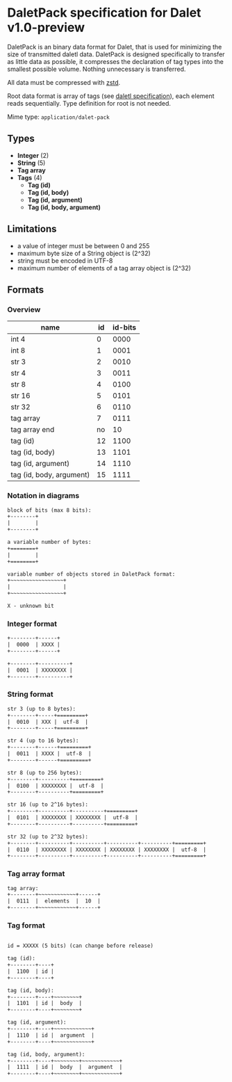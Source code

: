 # DaletPack specification for Dalet v1.0-preview

DaletPack is an binary data format for Dalet, that is used for minimizing the size of transmitted daletl data. DaletPack is designed specifically to transfer as little data as possible, it compresses the declaration of tag types into the smallest possible volume. Nothing unnecessary is transferred.

All data must be compressed with [zstd](https://datatracker.ietf.org/doc/html/rfc8878).

Root data format is array of tags (see [daletl specification](./daletl.md)), each element reads sequentially. Type definition for root is not needed.

Mime type: `application/dalet-pack`

## Types

- **Integer** (2)
- **String** (5)
- **Tag array**
- **Tags** (4)
  - **Tag (id)**
  - **Tag (id, body)**
  - **Tag (id, argument)**
  - **Tag (id, body, argument)**

## Limitations

- a value of integer must be between 0 and 255
- maximum byte size of a String object is (2^32)
- string must be encoded in UTF-8
- maximum number of elements of a tag array object is (2^32)

## Formats

### Overview

| name                     | id  | id-bits |
| ------------------------ | --- | ------- |
| int 4                    | 0   | 0000    |
| int 8                    | 1   | 0001    |
| str 3                    | 2   | 0010    |
| str 4                    | 3   | 0011    |
| str 8                    | 4   | 0100    |
| str 16                   | 5   | 0101    |
| str 32                   | 6   | 0110    |
| tag array                | 7   | 0111    |
| tag array end            | no  | 10      |
| tag (id)                 | 12  | 1100    |
| tag (id, body)           | 13  | 1101    |
| tag (id, argument)       | 14  | 1110    |
| tag (id, body, argument) | 15  | 1111    |

### Notation in diagrams

```txt
block of bits (max 8 bits):
+--------+
|        |
+--------+

a variable number of bytes:
+========+
|        |
+========+

variable number of objects stored in DaletPack format:
+~~~~~~~~~~~~~~~~~+
|                 |
+~~~~~~~~~~~~~~~~~+

X - unknown bit
```

### Integer format

```txt
+--------+------+
|  0000  | XXXX |
+--------+------+

+--------+----------+
|  0001  | XXXXXXXX |
+--------+----------+
```

### String format

```txt
str 3 (up to 8 bytes):
+--------+-----+=========+
|  0010  | XXX |  utf-8  |
+--------+-----+=========+

str 4 (up to 16 bytes):
+--------+------+=========+
|  0011  | XXXX |  utf-8  |
+--------+------+=========+

str 8 (up to 256 bytes):
+--------+----------+=========+
|  0100  | XXXXXXXX |  utf-8  |
+--------+----------+=========+

str 16 (up to 2^16 bytes):
+--------+----------+----------+=========+
|  0101  | XXXXXXXX | XXXXXXXX |  utf-8  |
+--------+----------+----------+=========+

str 32 (up to 2^32 bytes):
+--------+----------+----------+----------+----------+=========+
|  0110  | XXXXXXXX | XXXXXXXX | XXXXXXXX | XXXXXXXX |  utf-8  |
+--------+----------+----------+----------+----------+=========+
```

### Tag array format

```txt
tag array:
+--------+~~~~~~~~~~~~+------+
|  0111  |  elements  |  10  |
+--------+~~~~~~~~~~~~+------+
```

### Tag format

```txt

id = XXXXX (5 bits) (can change before release)

tag (id):
+--------+----+
|  1100  | id |
+--------+----+

tag (id, body):
+--------+----+~~~~~~~~+
|  1101  | id |  body  |
+--------+----+~~~~~~~~+

tag (id, argument):
+--------+----+~~~~~~~~~~~~+
|  1110  | id |  argument  |
+--------+----+~~~~~~~~~~~~+

tag (id, body, argument):
+--------+----+~~~~~~~~+~~~~~~~~~~~~+
|  1111  | id |  body  |  argument  |
+--------+----+~~~~~~~~+~~~~~~~~~~~~+
```
